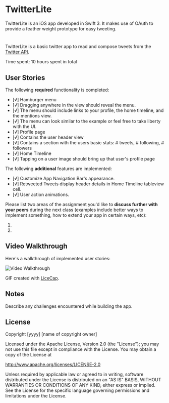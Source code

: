 # TwitterLite
TwitterLite is an iOS app developed in Swift 3. It makes use of OAuth to provide a feather weight prototype for easy tweeting.
# 

TwitterLite is a basic twitter app to read and compose tweets from the [Twitter API](https://apps.twitter.com/).

Time spent: 10 hours spent in total

## User Stories

The following **required** functionality is completed:

- [√] Hamburger menu
- [√] Dragging anywhere in the view should reveal the menu.
- [√] The menu should include links to your profile, the home timeline, and the mentions view.
- [√] The menu can look similar to the example or feel free to take liberty with the UI.
- [√] Profile page
- [√] Contains the user header view
- [√] Contains a section with the users basic stats: # tweets, # following, # followers
- [√] Home Timeline
- [√] Tapping on a user image should bring up that user's profile page

The following **additional** features are implemented:

- [√] Customize App Navigation Bar's appearance.
- [√] Retweeted Tweets display header details in Home Timeline tableview cell.
- [√] User action animations.

Please list two areas of the assignment you'd like to **discuss further with your peers** during the next class (examples include better ways to implement something, how to extend your app in certain ways, etc):

1.
2.

## Video Walkthrough

Here's a walkthrough of implemented user stories:

<img src='https://github.com/Nana-Muthuswamy/TwitterLite/blob/master/TwitterLite-UserStory.gif' title='Video Walkthrough' width='' alt='Video Walkthrough' />

GIF created with [LiceCap](http://www.cockos.com/licecap/).

## Notes

Describe any challenges encountered while building the app.

## License

Copyright [yyyy] [name of copyright owner]

Licensed under the Apache License, Version 2.0 (the "License");
you may not use this file except in compliance with the License.
You may obtain a copy of the License at

http://www.apache.org/licenses/LICENSE-2.0

Unless required by applicable law or agreed to in writing, software
distributed under the License is distributed on an "AS IS" BASIS,
WITHOUT WARRANTIES OR CONDITIONS OF ANY KIND, either express or implied.
See the License for the specific language governing permissions and
limitations under the License.
